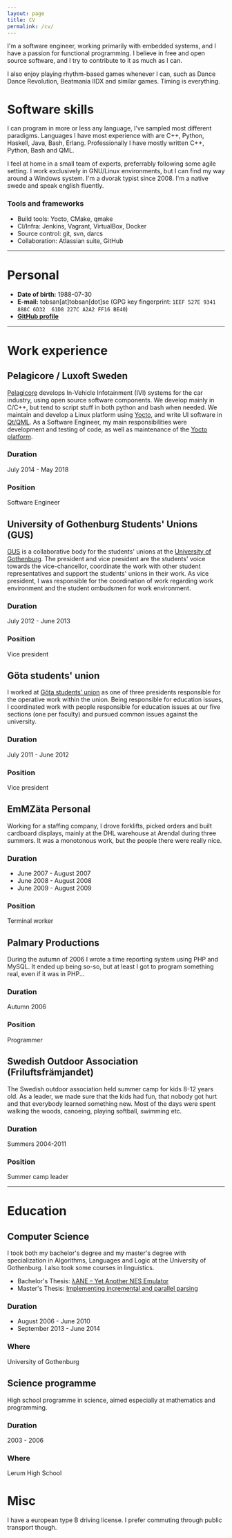 ```yaml
---
layout: page
title: CV
permalink: /cv/
---
```


I'm a software engineer, working primarily with embedded systems, and I have a passion for
functional programming. I believe in free and open source software, and I try to contribute to it as
much as I can.

I also enjoy playing rhythm-based games whenever I can, such as Dance Dance Revolution, Beatmania
IIDX and similar games. Timing is everything.

# Software skills

I can program in more or less any language, I’ve sampled most different paradigms. Languages I have
most experience with are C++, Python, Haskell, Java, Bash, Erlang. Professionally I have mostly
written C++, Python, Bash and QML.

I feel at home in a small team of experts, preferrably following some agile setting. I work
exclusively in GNU/Linux environments, but I can find my way around a Windows system. I'm a dvorak
typist since 2008. I'm a native swede and speak english fluently.

### Tools and frameworks
* Build tools: Yocto, CMake, qmake
* CI/Infra: Jenkins, Vagrant, VirtualBox, Docker
* Source control: git, svn, darcs
* Collaboration: Atlassian suite, GitHub

----------------

# Personal

* **Date of birth:** 1988-07-30
* **E-mail:** tobsan[at]tobsan[dot]se (GPG key fingerprint: `1EEF 527E 9341 888C 6D32  61D8 227C A2A2 FF16 BE40`)
* **[GitHub profile](http://github.com/tobsan)**

----------------

# Work experience

## Pelagicore / Luxoft Sweden
[Pelagicore](http://pelagicore.com) develops In-Vehicle Infotainment (IVI) systems for the car
industry, using open source software components.  We develop mainly in C/C++, but tend to script
stuff in both python and bash when needed. We maintain and develop a Linux platform using
[Yocto](http://yoctoproject.org), and write UI software in [Qt/QML](http://qt.io). As a Software
Engineer, my main responsibilities were development and testing of code, as well as maintenance of
the [Yocto platform](http://pelux.io).

### Duration
July 2014 - May 2018

### Position
Software Engineer


## University of Gothenburg Students' Unions (GUS)
[GUS](http://gus.gu.se) is a collaborative body for the students' unions at the [University of
Gothenburg](http://gu.se).  The president and vice president are the students' voice towards the
vice-chancellor, coordinate the work with other student representatives and support the students'
unions in their work. As vice president, I was responsible for the coordination of work regarding
work environment and the student ombudsmen for work environment.

### Duration
July 2012 - June 2013

### Position
Vice president

## Göta students' union
I worked at [Göta students' union](http://gota.gu.se) as one of three presidents responsible for the
operative work within the union. Being responsible for education issues, I coordinated work with
people responsible for education issues at our five sections (one per faculty) and pursued common
issues against the university.

### Duration
July 2011 - June 2012

### Position
Vice president

## EmMZäta Personal
Working for a staffing company, I drove forklifts, picked orders and built cardboard displays,
mainly at the DHL warehouse at Arendal during three summers. It was a monotonous work, but the
people there were really nice.

### Duration
* June 2007 - August 2007
* June 2008 - August 2008
* June 2009 - August 2009

### Position
Terminal worker

## Palmary Productions
During the autumn of 2006 I wrote a time reporting system using PHP and MySQL. It ended up being
so-so, but at least I got to program something real, even if it was in PHP...

### Duration
Autumn 2006

### Position
Programmer

## Swedish Outdoor Association (Friluftsfrämjandet)
The Swedish outdoor association held summer camp for kids 8-12 years old. As a leader, we made sure
that the kids had fun, that nobody got hurt and that everybody learned something new. Most of the
days were spent walking the woods, canoeing, playing softball, swimming etc.

### Duration
Summers 2004-2011

### Position
Summer camp leader

----------------

# Education

## Computer Science
I took both my bachelor's degree and my master's degree with specialization in Algorithms, Languages
and Logic at the University of Gothenburg. I also took some courses in linguistics.

* Bachelor's Thesis: [λANE – Yet Another NES Emulator](/assets/yane.pdf)
* Master's Thesis: [Implementing incremental and parallel parsing](http://hdl.handle.net/2077/36982)

### Duration
* August 2006 - June 2010
* September 2013 - June 2014

### Where
University of Gothenburg

## Science programme
High school programme in science, aimed especially at mathematics and programming.

### Duration
2003 - 2006

### Where
Lerum High School

# Misc
I have a european type B driving license. I prefer commuting through public transport though.

